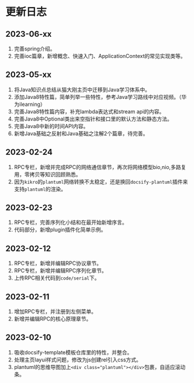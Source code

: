# 更新日志

## 2023-06-xx
1. 完善spring介绍。
2. 完善ioc篇章，新增概念、快速入门、ApplicationContext的常见实现类等。

## 2023-05-xx
1. 将Java知识点总结从猫大刚主页中迁移到Java学习体系中。
2. 添加Java8特性篇，简单列举一些特性，参考Java学习路线中对应视频。（华为ilearning）
3. 完善Java8特性篇内容，补充lambda表达式和stream api的内容。
4. 完善Java8中Optional类出来空指针和接口里的默认方法和静态方法。
5. 完善Java8中新的时间API内容。
6. 新增Java基础之反射和Java基础之注解2个篇章，待完善。

## 2023-02-24
1. RPC专栏，新增并完成RPC的网络通信章节，再次将网络模型bio,nio,多路复用，零拷贝等知识回顾熟悉。
2. 因为`kikro`的`plantuml`网络转换不太稳定，还是换回`docsify-plantuml`插件来支持`plantuml`的渲染。

## 2023-02-23
1. RPC专栏，完善序列化小结和在最开始新增序言。
2. 代码部分，新增plugin插件化简单示例。

## 2023-02-12
1. RPC专栏，新增并编辑RPC协议章节。 
2. RPC专栏，新增并编辑RPC序列化章节。
3. 上传RPC相关代码到`code/serial`下。

## 2023-02-11
1. 增加RPC专栏，并注册到左侧菜单。
2. 新增并编辑RPC的核心原理章节。

## 2023-02-10
1. 吸收docsify-template模板仓库里的特性，并整合。
2. 处理主页layui样式问题，修改为js创建rel引入css方式。
3. plantuml的思维导图加上`<div class="plantuml"></div>`包裹，自适应滚动条。
